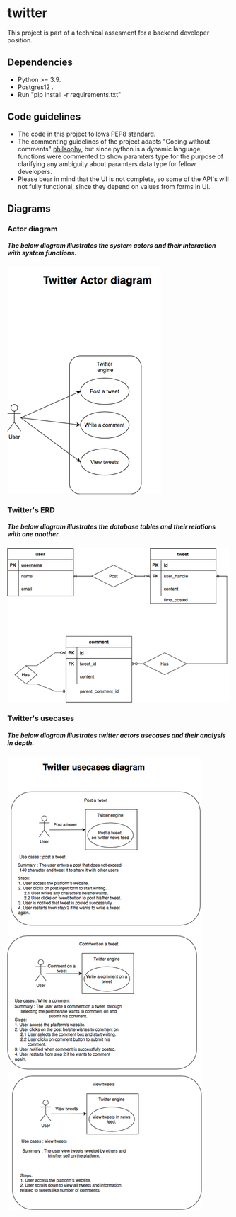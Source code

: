 # twitter

This project is part of a technical assesment for a backend developer position. 

## Dependencies
- Python >= 3.9.
- Postgres12 .
- Run "pip install -r requirements.txt"

## Code guidelines 
- The code in this project follows PEP8 standard. 
- The commenting guidelines of the project adapts "Coding without comments" [philsophy](https://blog.codinghorror.com/coding-without-comments/), but since python is 
  a dynamic language, functions were commented to show paramters type for the purpose of clarifying any 
  ambiguity about paramters data type for fellow developers. 
- Please bear in mind that the UI is not complete, so some of the API's will not fully functional, since they depend on values from forms in UI.
## Diagrams
### Actor diagram

##### The below diagram illustrates the system actors and their interaction with system functions.

![Image of twitter actors](app/diagrams/Actor-diagram-twitter.drawio.png)



### Twitter's ERD

##### The below diagram illustrates the database tables and their relations with one another.

![Image of twitter database ERD](app/diagrams/Twitter_ERD.drawiopng.png)



### Twitter's usecases

##### The below diagram illustrates twitter actors usecases and their analysis in depth.

![Image of twitter actors and their usecases analysis](app/diagrams/Usecases-diagram-twitter.drawio.png)
